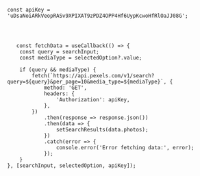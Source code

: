     const apiKey = 'uDsaNoiARkVeopRASv9XPIXAT9zPDZ4OPP4Hf6UypKcwoHfRlOaJJ08G';




       const fetchData = useCallback(() => {
        const query = searchInput;
        const mediaType = selectedOption?.value;

        if (query && mediaType) {
            fetch(`https://api.pexels.com/v1/search?query=${query}&per_page=10&media_type=${mediaType}`, {
                method: 'GET',
                headers: {
                    'Authorization': apiKey,
                },
            })
                .then(response => response.json())
                .then(data => {
                    setSearchResults(data.photos);
                })
                .catch(error => {
                    console.error('Error fetching data:', error);
                });
        }
    }, [searchInput, selectedOption, apiKey]);
